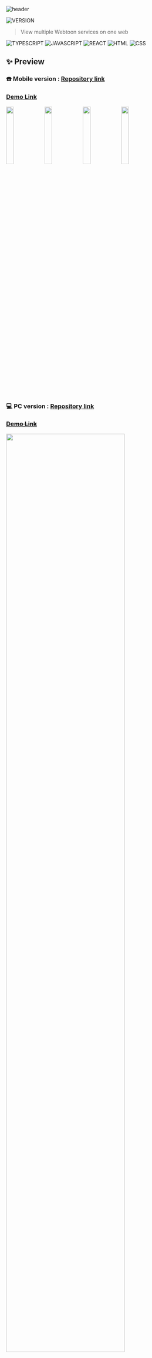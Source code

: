 ![header](https://capsule-render.vercel.app/api?type=rect&color=gradient&height=100&section=header&text=Webtoon%20Hub%20(mobile)&fontSize=30&fontAlign=73&fontAlignY=50)

![VERSION](https://img.shields.io/badge/version-0.6.1-blue.svg?cacheSeconds=2592000)

> View multiple Webtoon services on one web<br>

![TYPESCRIPT](https://img.shields.io/badge/Typescript-3178c6?style=flat-square&logo=typescript&logoColor=white) ![JAVASCRIPT](https://img.shields.io/badge/Javascript-F7DF1E?style=flat-square&logo=Javascript&logoColor=black) ![REACT](https://img.shields.io/badge/React-61DAFB?style=flat-square&logo=react&logoColor=black) ![HTML](https://img.shields.io/badge/HTML5-E34F26?style=flat-square&logo=html5&logoColor=white) ![CSS](https://img.shields.io/badge/CSS3-1572B6?style=flat-square&logo=css3&logoColor=white)


## ✨ Preview

### :phone: Mobile version : [Repository link](https://github.com/HyeokjaeLee/Webtoon-Hub-mobile)
### [Demo Link](https://hyeokjaelee.github.io/Webtoon-Hub-mobile/)

<img style ="display:inline" src = "https://user-images.githubusercontent.com/71566740/105576434-1f919e00-5db6-11eb-8e2a-58ef9095ef00.jpg" width="20%"> <img style ="display:inline" src = "https://user-images.githubusercontent.com/71566740/105576437-202a3480-5db6-11eb-8cc6-104e5582c6c8.jpg" width="20%"> <img style ="display:inline" src = "https://user-images.githubusercontent.com/71566740/105576435-202a3480-5db6-11eb-938e-893fa83c5f87.jpg" width="20%"> <img style ="display:inline" src = "https://user-images.githubusercontent.com/71566740/105576433-1dc7da80-5db6-11eb-809f-4272932ea398.jpg" width="20%">

### :computer: PC version : [Repository link](https://github.com/HyeokjaeLee/Webtoon-Hub-pc)
### ~~[Demo Link]()~~

<img style ="display:inline" src = "https://user-images.githubusercontent.com/71566740/113356057-ab0e4900-937c-11eb-84c9-33d9941942c7.png" width="80%">

## Used API

Korean-Webtoon-API : [Repository link](https://github.com/HyeokjaeLee/Toy-projects-API)<br>
KAKAO Login API

## to-do

- [x] create project with typescript (ver 0.1.0)<br>
- [x] move from javascript to typescript (ver 0.2.0)<br>
- [x] clear up the typescript code (ver 0.3.0)<br>
- [x] ~~add fade-in animation (ver 0.3.0)~~<br>
- [x] add page index (ver 0.4.0)<br>
- [x] ~~clear up fade-in animation (ver 0.4.2)~~<br>
- [x] add login modal (ver 0.5.0)<br>
- [x] add Kakao login API (ver 0.5.0)<br>
- [ ] Improved rendering methods<br>
- [ ] Create pc version web<br>
- [ ] AI Webtoon Recommendation<br>
